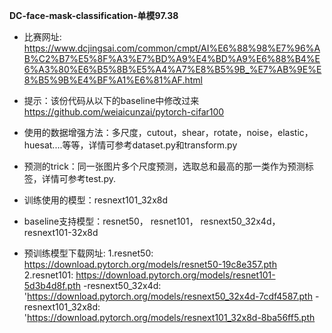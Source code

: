 **DC-face-mask-classification-单模97.38**

 - 比赛网址: https://www.dcjingsai.com/common/cmpt/AI%E6%88%98%E7%96%AB%C2%B7%E5%8F%A3%E7%BD%A9%E4%BD%A9%E6%88%B4%E6%A3%80%E6%B5%8B%E5%A4%A7%E8%B5%9B_%E7%AB%9E%E8%B5%9B%E4%BF%A1%E6%81%AF.html
 
 - 提示：该份代码从以下的baseline中修改过来
https://github.com/weiaicunzai/pytorch-cifar100

 - 使用的数据增强方法：多尺度，cutout，shear，rotate，noise，elastic，huesat....等等，详情可参考dataset.py和transform.py
 - 预测的trick：同一张图片多个尺度预测，选取总和最高的那一类作为预测标签，详情可参考test.py.
 - 训练使用的模型：resnext101_32x8d
 - baseline支持模型：resnet50， resnet101， resnext50_32x4d， resnext101-32x8d
 - 预训练模型下载网址:
 1.resnet50: https://download.pytorch.org/models/resnet50-19c8e357.pth
 2.resnet101: https://download.pytorch.org/models/resnet101-5d3b4d8f.pth
-resnext50_32x4d: 'https://download.pytorch.org/models/resnext50_32x4d-7cdf4587.pth
-resnext101_32x8d: 'https://download.pytorch.org/models/resnext101_32x8d-8ba56ff5.pth
 

